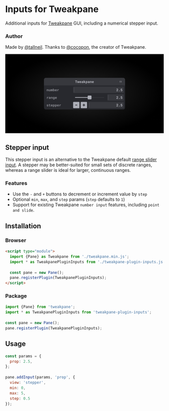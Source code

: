 # Inputs for Tweakpane
Additional inputs for [Tweakpane](https://tweakpane.github.io/docs/) GUI, including a numerical stepper input.

### Author
Made by [@tallneil](https://tallneil.io/). Thanks to [@cocopon](https://github.com/cocopon), the creator of Tweakpane.

![Tweakpane UI screenshot](/assets/cover.png)

## Stepper input
This stepper input is an alternative to the Tweakpane default [range slider input](https://tweakpane.github.io/docs/input-bindings/#number_range). A stepper may be better-suited for small sets of discrete ranges, whereas a range slider is ideal for larger, continuous ranges.

### Features 
* Use the `-` and `+` buttons to decrement or increment value by `step`
* Optional `min`, `max`, and `step` params (`step` defaults to `1`)
* Support for existing Tweakpane `number input` features, including `point and slide`. 


## Installation

### Browser
```html
<script type="module">
  import {Pane} as Tweakpane from './tweakpane.min.js';
  import * as TweakpanePluginInputs from './tweakpane-plugin-inputs.js';

  const pane = new Pane();
  pane.registerPlugin(TweakpanePluginInputs);
</script>
```


### Package
```js
import {Pane} from 'tweakpane';
import * as TweakpanePluginInputs from 'tweakpane-plugin-inputs';

const pane = new Pane();
pane.registerPlugin(TweakpanePluginInputs);
```


## Usage
```js
const params = {
  prop: 2.5,
};

pane.addInput(params, 'prop', {
  view: 'stepper',
  min: 0,
  max: 5, 
  step: 0.5
});
```
